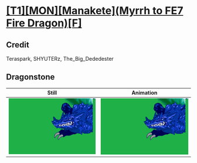 # [\[T1\]\[MON\]\[Manakete\]\(Myrrh to FE7 Fire Dragon\)\[F\]](../)

## Credit

Teraspark, SHYUTERz, The_Big_Dededester
	
## Dragonstone

| Still | Animation |
| :---: | :-------: |
| ![Dragonstone still](./Dragonstone_000.png) | ![Dragonstone animation](./Dragonstone.gif) |
